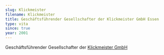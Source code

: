 ```yaml
---
slug: Klickmeister
filename: Klickmeister
title: Geschäftsführender Gesellschafter der Klickmeister GmbH Essen
type: vita
since: true
year: 2001
---
```

Geschäftsführender Gesellschafter der [Klickmeister GmbH](https://www.klickmeister.de/de)
